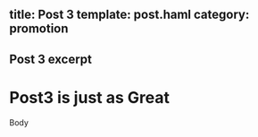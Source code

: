 title: Post 3
template: post.haml
category: promotion
---
Post 3 excerpt
---
# Post3 is just as Great

Body
